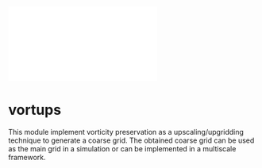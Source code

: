 ![](/SchematicFlowchart.pdf)
# vortups
This module implement vorticity preservation as a upscaling/upgridding technique to generate a coarse grid. The obtained coarse grid can be used as the main grid in a simulation or can be implemented in a multiscale framework.

